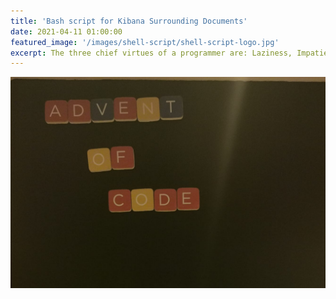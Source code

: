 ```yaml
---
title: 'Bash script for Kibana Surrounding Documents'
date: 2021-04-11 01:00:00
featured_image: '/images/shell-script/shell-script-logo.jpg'
excerpt: The three chief virtues of a programmer are: Laziness, Impatience and Hubris.
---
```


![](/images/advent-of-rust/advent_of_rust.png)

